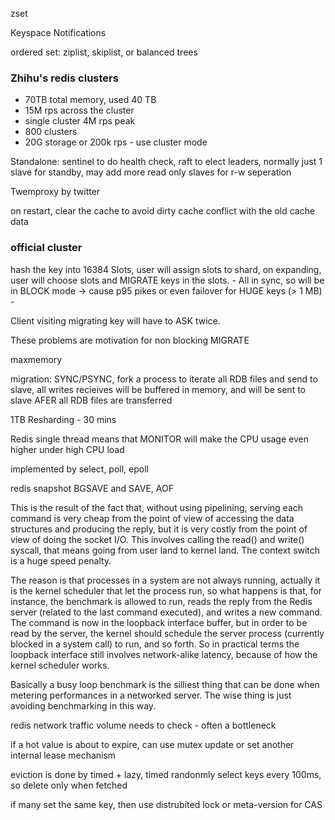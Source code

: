 zset

Keyspace Notifications

ordered set: ziplist, skiplist, or balanced trees

### Zhihu's redis clusters

* 70TB total memory, used 40 TB
* 15M rps across the cluster
* single cluster 4M rps peak
* 800 clusters
* 20G storage or 200k rps - use cluster mode

Standalone: sentinel to do health check, raft to elect leaders, normally just 1 slave for standby, may add more read only slaves for r-w seperation 

Twemproxy by twitter

on restart, clear the cache to avoid dirty cache conflict with the old cache data


### official cluster
hash the key into 16384 Slots, user will assign slots to shard, on expanding, user will choose slots and MIGRATE keys in the slots. - All in sync, so will be in BLOCK mode -> cause p95 pikes or even failover for HUGE keys (> 1 MB) -

Client visiting migrating key will have to ASK twice.

These problems are motivation for non blocking MIGRATE

maxmemory

migration: SYNC/PSYNC, fork a process to iterate all RDB files and send to slave, all writes recieives will be buffered in memory, and will be sent to slave AFER all RDB files are transferred

1TB Resharding - 30 mins

Redis single thread means that MONITOR will make the CPU usage even higher under high CPU load

implemented by select, poll, epoll

redis snapshot BGSAVE and SAVE, AOF

This is the result of the fact that, without using pipelining, serving each command is very cheap from the point of view of accessing the data structures and producing the reply, but it is very costly from the point of view of doing the socket I/O. This involves calling the read() and write() syscall, that means going from user land to kernel land. The context switch is a huge speed penalty.

The reason is that processes in a system are not always running, actually it is the kernel scheduler that let the process run, so what happens is that, for instance, the benchmark is allowed to run, reads the reply from the Redis server (related to the last command executed), and writes a new command. The command is now in the loopback interface buffer, but in order to be read by the server, the kernel should schedule the server process (currently blocked in a system call) to run, and so forth. So in practical terms the loopback interface still involves network-alike latency, because of how the kernel scheduler works.

Basically a busy loop benchmark is the silliest thing that can be done when metering performances in a networked server. The wise thing is just avoiding benchmarking in this way.

redis network traffic volume needs to check - often a bottleneck

if a hot value is about to expire, can use mutex update or set another internal lease mechanism

eviction is done by timed + lazy, timed randonmly select keys every 100ms, so delete only when fetched

if many set the same key, then use distrubited lock or meta-version for CAS
